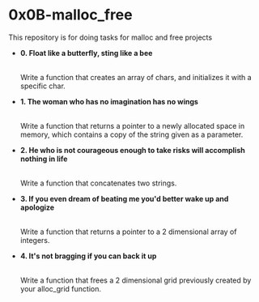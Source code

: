 # 0x0B-malloc_free
<p>This repository is for doing tasks for malloc and free projects</p>
<ul>
    <li><strong>0. Float like a butterfly, sting like a bee</strong></li><br>
        <p>
        Write a function that creates an array of chars, and initializes it with a specific char.
        </p>
    <li><strong>1. The woman who has no imagination has no wings</strong></li><br>
        <p>
        Write a function that returns a pointer to a newly allocated space in memory, which contains a copy of the string given as a parameter.
        </p>
    <li><strong>2. He who is not courageous enough to take risks will accomplish nothing in life</strong></li><br>
        <p>
        Write a function that concatenates two strings.
        </p>
    <li><strong>3. If you even dream of beating me you'd better wake up and apologize</strong></li><br>
        <p>
        Write a function that returns a pointer to a 2 dimensional array of integers.
        </p>
    <li><strong>4. It's not bragging if you can back it up
</strong></li><br>
        <p>
        Write a function that frees a 2 dimensional grid previously created by your alloc_grid function.
        </p>
    
</ul>

